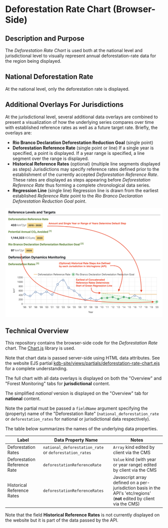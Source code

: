 # Deforestation Rate Chart (Browser-Side)

## Description and Purpose

The *Deforestation Rate Chart* is used both at the national level and jurisdictional level to visually represent annual deforestation-rate data for the region being displayed.

## National Deforestation Rate

At the national level, only the deforestation rate is displayed.

## Additional Overlays For Jurisdictions

At the jurisdictional level, several additional data overlays are combined to present a visualization of how the underlying series compares over time with established reference rates as well as a future target rate. Briefly, the overlays are:

- **Rio Branco Declaration Deforestation Reduction Goal** (single point)
- **Deforestation Reference Rate** (single point or line) If a single year is specified, a point is displayed. If a year range is specified, a line segment over the range is displayed.
- **Historical Reference Rates** (optional) (multiple line segments displayed as steps) Jurisdictions may specify reference rates defined prior to the establishment of the currently accepted *Deforestation Reference Rate*. These rates are displayed as steps appearing before *Deforestation Reference Rate* thus forming a complete chronological data series.
- **Regression Line** (single line) Regression line is drawn from the earliest established *Reference Rate* point to the *Rio Branco Declaration Deforestation Reduction Goal* point.

![Rate Chart](/public/images/screenshots/rate_chart.png)

## Technical Overview

This repository contains the browser-side code for the *Deforestation Rate* chart. The [Chart.js](https://www.chartjs.org/) library is used.

Note that chart data is passed server-side using HTML data attributes. See the website EJS partial [kdb-site/views/partials/deforestation-rate-chart.ejs](https://github.com/gcftaskforce/kdb-site/blob/master/views/partials/deforestation-rate-chart.ejs) for a complete understanding.

The full chart with all data overlays is displayed on both the "Overview" and "Forest Monitoring" tabs for **jurisdictional** content.

The simplified *national* version is displayed on the "Overview" tab for  **national** content.

Note the partial must be passed a `fieldName` argument specifying the (property) name of the "Deforestation Rate" (`national_deforestation_rate` or `deforestation_rates` for national or jurisdictional data respectively).

The table below summarizes the names of the underlying data properties.

Label | Data Property Name | Notes
----- | ------------- | -----
Deforestation Rates | `national_deforestation_rate` or `deforestation_rates` | `Array` kind edited by client via the CMS
Deforestation Reference Rate | `deforestationReferenceRate` | `Value` kind (with year or year range) edited by client via the CMS
Historical Reference Rates | `deforestationReferenceRates` | Javascript array defined on a per-jurisdiction basis in the API's 'etc/regions' (**not** edited by client via the CMS)

Note that the field **Historical Reference Rates** is not currently displayed on the website but it is part of the data passed by the API.
